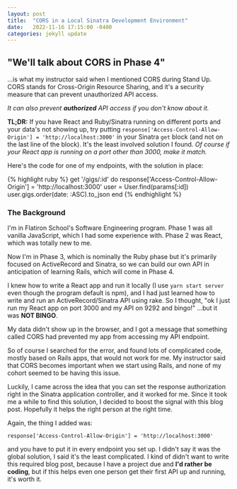 ```yaml
---
layout: post
title:  "CORS in a Local Sinatra Development Environment"
date:   2022-11-16 17:15:00 -0400
categories: jekyll update
---
```


## "We'll talk about CORS in Phase 4"

...is what my instructor said when I mentioned CORS during Stand Up. CORS stands for Cross-Origin Resource Sharing, and it's a security measure that can prevent unauthorized API access.

*It can also prevent **authorized** API access if you don't know about it.*

**TL;DR:** If you have React and Ruby/Sinatra running on different ports and your data's not showing up, try putting
`response['Access-Control-Allow-Origin'] = 'http://localhost:3000'`
in your Sinatra `get` block (and not on the last line of the block). It's the least involved solution I found. *Of course if your React app is running on a port other than 3000, make it match.*

Here's the code for one of my endpoints, with the solution in place:

{% highlight ruby %}
    get '/gigs/:id' do
        response['Access-Control-Allow-Origin'] = 'http://localhost:3000'
        user = User.find(params[:id])
        user.gigs.order(date: :ASC).to_json
    end
{% endhighlight %}
### The Background

I'm in Flatiron School's Software Engineering program. Phase 1 was all
vanilla JavaScript, which I had some experience with. Phase 2 was React, which was totally new to me.

Now I'm in Phase 3, which is nominally the Ruby phase but it's primarily
focused on ActiveRecord and Sinatra, so we can build our own API in anticipation of learning Rails, which will come in Phase 4.

I knew how to write a React app and run it locally (I use `yarn start server` even though the program default is npm), and I had just learned how to write and run an ActiveRecord/Sinatra API using rake. So I thought, "ok I just run my React app on port 3000 and my API on 9292 and bingo!"  ...but it was **NOT BINGO**.

My data didn't show up in the browser, and I got a message that something called CORS had prevented my app from accessing my API endpoint.

So of course I searched for the error, and found lots of complicated code, mostly based on Rails apps, that would not work for me. My instructor said that CORS becomes important when we start using Rails, and none of my cohort seemed to be having this issue.

Luckily, I came across the idea that you can set the response authorization right in the Sinatra application controller, and it worked for me. Since it took me a while to find this solution, I decided to boost the signal with this blog post. Hopefully it helps the right person at the right time.

Again, the thing I added was:

`response['Access-Control-Allow-Origin'] = 'http://localhost:3000'`

and you have to put it in every endpoint you set up. I didn't say it was
the global solution, I said it's the least complicated.  I kind of didn't want to write this required blog post, because I have a project due and **I'd rather be coding**, but if this helps even one person get their first API up and running, it's worth it.